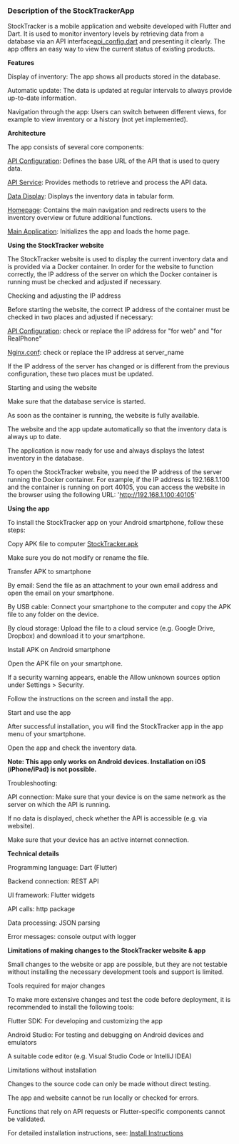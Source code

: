 
### Description of the StockTrackerApp

StockTracker is a mobile application and website developed with Flutter and Dart. It is used to monitor inventory levels by retrieving data from a database via an API interface[api_config.dart](../../../../source/stock_tracker/lib/api_config.dart) and presenting it clearly. The app offers an easy way to view the current status of existing products.


**Features**

Display of inventory: The app shows all products stored in the database.

Automatic update: The data is updated at regular intervals to always provide up-to-date information.

Navigation through the app: Users can switch between different views, for example to view inventory or a history (not yet implemented).


**Architecture**

The app consists of several core components:

 [API Configuration](../../../../source/stock_tracker/lib/api_config.dart): Defines the base URL of the API that is used to query data.

 [API Service](../../../../source/stock_tracker/lib/api_service.dart): Provides methods to retrieve and process the API data.

 [Data Display](../../../../source/stock_tracker/lib/data_tables.dart): Displays the inventory data in tabular form.

 [Homepage](../../../../source/stock_tracker/lib/home_page.dart): Contains the main navigation and redirects users to the inventory overview or future additional functions.

 [Main Application](../../../../source/stock_tracker/lib/main.dart): Initializes the app and loads the home page.


**Using the StockTracker website**

The StockTracker website is used to display the current inventory data and is provided via a Docker container. In order for the website to function correctly, the IP address of the server on which the Docker container is running must be checked and adjusted if necessary.

Checking and adjusting the IP address

Before starting the website, the correct IP address of the container must be checked in two places and adjusted if necessary:

[API Configuration](../../../../source/stock_tracker/lib/api_config.dart): check or replace the IP address for "for web" and "for RealPhone"

[Nginx.conf](../../../../source/stock_tracker/nginx.conf): check or replace the IP address at server_name

If the IP address of the server has changed or is different from the previous configuration, these two places must be updated.

Starting and using the website

Make sure that the database service is started.

As soon as the container is running, the website is fully available.

The website and the app update automatically so that the inventory data is always up to date.

The application is now ready for use and always displays the latest inventory in the database.

To open the StockTracker website, you need the IP address of the server running the Docker container. For example, if the IP address is 192.168.1.100 and the container is running on port 40105, you can access the website in the browser using the following URL:
                'http://192.168.1.100:40105'  


**Using the app**

To install the StockTracker app on your Android smartphone, follow these steps:

Copy APK file to computer [StockTracker.apk](../../../../source/stock_tracker/apk_file/app-release.apk)

Make sure you do not modify or rename the file.

Transfer APK to smartphone

By email: Send the file as an attachment to your own email address and open the email on your smartphone.

By USB cable: Connect your smartphone to the computer and copy the APK file to any folder on the device.

By cloud storage: Upload the file to a cloud service (e.g. Google Drive, Dropbox) and download it to your smartphone.

Install APK on Android smartphone

Open the APK file on your smartphone.

If a security warning appears, enable the Allow unknown sources option under Settings > Security.

Follow the instructions on the screen and install the app.

Start and use the app

After successful installation, you will find the StockTracker app in the app menu of your smartphone.

Open the app and check the inventory data.

**Note: This app only works on Android devices. Installation on iOS (iPhone/iPad) is not possible.**


Troubleshooting:

API connection: Make sure that your device is on the same network as the server on which the API is running.

If no data is displayed, check whether the API is accessible (e.g. via website).

Make sure that your device has an active internet connection.


**Technical details**

Programming language: Dart (Flutter)

Backend connection: REST API

UI framework: Flutter widgets

API calls: http package

Data processing: JSON parsing

Error messages: console output with logger


**Limitations of making changes to the StockTracker website & app**

Small changes to the website or app are possible, but they are not testable without installing the necessary development tools and support is limited.

Tools required for major changes

To make more extensive changes and test the code before deployment, it is recommended to install the following tools:

Flutter SDK: For developing and customizing the app

Android Studio: For testing and debugging on Android devices and emulators

A suitable code editor (e.g. Visual Studio Code or IntelliJ IDEA)

Limitations without installation

Changes to the source code can only be made without direct testing.

The app and website cannot be run locally or checked for errors.

Functions that rely on API requests or Flutter-specific components cannot be validated.

For detailed installation instructions, see: [Install Instructions](../../../../source/stock_tracker/install_flutter/install_instructions.md)